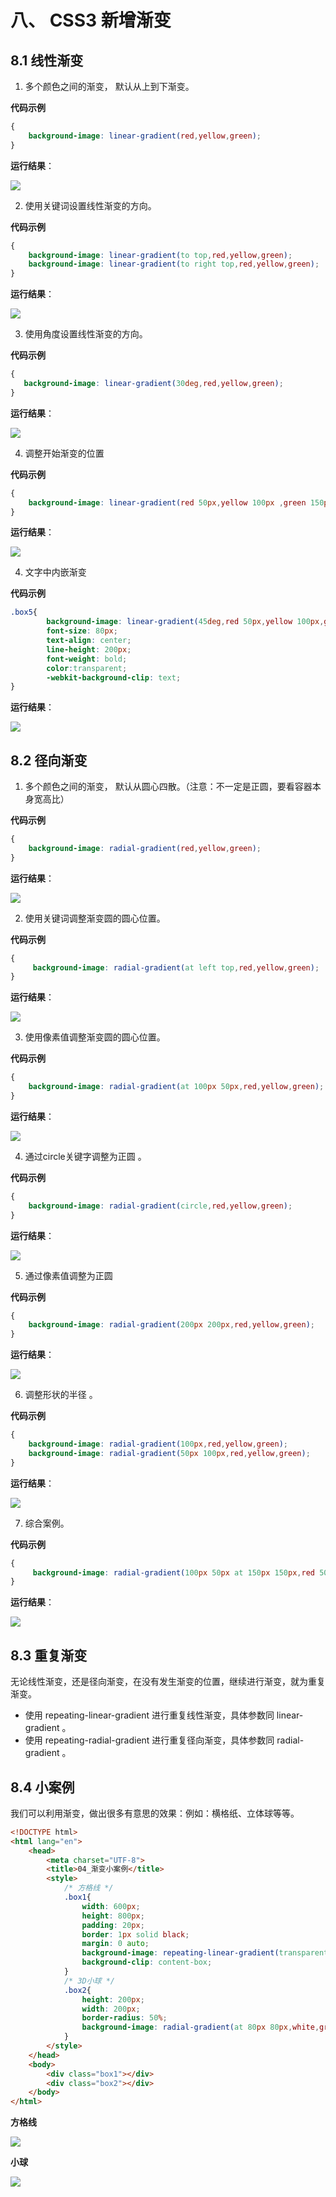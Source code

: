 # 八、 CSS3 新增渐变
## 8.1 线性渐变 
1. 多个颜色之间的渐变， 默认从上到下渐变。

**代码示例**

```css
{
    background-image: linear-gradient(red,yellow,green);
}
```
**运行结果**：

![](/style/htmlcss/css3/002.jpg)

    
2. 使用关键词设置线性渐变的方向。

**代码示例**

```css
{
    background-image: linear-gradient(to top,red,yellow,green);
    background-image: linear-gradient(to right top,red,yellow,green);
}
```
**运行结果**：

![](/style/htmlcss/css3/003.jpg)



3. 使用角度设置线性渐变的方向。 

**代码示例**

```css
{
   background-image: linear-gradient(30deg,red,yellow,green);
}
```
**运行结果**：

![](/style/htmlcss/css3/004.jpg)


    
4. 调整开始渐变的位置

**代码示例**
```css
{
    background-image: linear-gradient(red 50px,yellow 100px ,green 150px);
}
```
**运行结果**：

![](/style/htmlcss/css3/005.jpg)
   
4. 文字中内嵌渐变

**代码示例**
```css
.box5{
        background-image: linear-gradient(45deg,red 50px,yellow 100px,green 150px) ;
        font-size: 80px;
        text-align: center;
        line-height: 200px;
        font-weight: bold;
        color:transparent;
        -webkit-background-clip: text;
}
```
**运行结果**：

![](/style/htmlcss/css3/006.jpg)


## 8.2 径向渐变 
1. 多个颜色之间的渐变， 默认从圆心四散。（注意：不一定是正圆，要看容器本身宽高比）

**代码示例**
```css
{
    background-image: radial-gradient(red,yellow,green);
}
```
**运行结果**：

![](/style/htmlcss/css3/007.jpg)
   

    
2. 使用关键词调整渐变圆的圆心位置。 

**代码示例**
```css
{
     background-image: radial-gradient(at left top,red,yellow,green);
}
```
**运行结果**：

![](/style/htmlcss/css3/008.jpg)

   
3. 使用像素值调整渐变圆的圆心位置。

**代码示例**
```css
{
    background-image: radial-gradient(at 100px 50px,red,yellow,green);
}
```
**运行结果**：

![](/style/htmlcss/css3/009.jpg)

    
4. 通过circle关键字调整为正圆 。

**代码示例**
```css
{
    background-image: radial-gradient(circle,red,yellow,green);
}
```
**运行结果**：

![](/style/htmlcss/css3/010.jpg)


    
5. 通过像素值调整为正圆

**代码示例**
```css
{
    background-image: radial-gradient(200px 200px,red,yellow,green);
}
```
**运行结果**：

![](/style/htmlcss/css3/011.jpg)

    
6. 调整形状的半径 。

**代码示例**
```css
{
    background-image: radial-gradient(100px,red,yellow,green);
    background-image: radial-gradient(50px 100px,red,yellow,green);
}
```
**运行结果**：

![](/style/htmlcss/css3/012.jpg) 
 
7. 综合案例。

**代码示例**
```css
{
     background-image: radial-gradient(100px 50px at 150px 150px,red 50px,yellow 100px,green 150px);
}
```
**运行结果**：

![](/style/htmlcss/css3/013.jpg) 
   
## 8.3 重复渐变
无论线性渐变，还是径向渐变，在没有发生渐变的位置，继续进行渐变，就为重复渐变。 
- 使用 repeating-linear-gradient 进行重复线性渐变，具体参数同 linear-gradient 。 
- 使用 repeating-radial-gradient 进行重复径向渐变，具体参数同 radial-gradient 。
## 8.4 小案例
我们可以利用渐变，做出很多有意思的效果：例如：横格纸、立体球等等。
```html
<!DOCTYPE html>
<html lang="en">
    <head>
        <meta charset="UTF-8">
        <title>04_渐变小案例</title>
        <style>
            /* 方格线 */
            .box1{
                width: 600px;
                height: 800px;
                padding: 20px;
                border: 1px solid black;
                margin: 0 auto;
                background-image: repeating-linear-gradient(transparent 0px ,transparent 29px,gray 30px);
                background-clip: content-box;
            }
            /* 3D小球 */
            .box2{
                height: 200px;
                width: 200px;
                border-radius: 50%;
                background-image: radial-gradient(at 80px 80px,white,gray);
            }
        </style>
    </head>
    <body>
        <div class="box1"></div>
        <div class="box2"></div>
    </body>
</html>
```

**方格线**

![](/style/htmlcss/css3/014.png) 

**小球**

![](/style/htmlcss/css3/015.png) 

    


